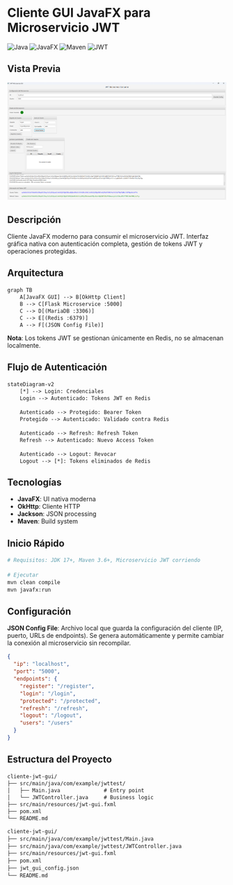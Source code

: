 # Cliente GUI JavaFX para Microservicio JWT

![Java](https://img.shields.io/badge/Java-ED8B00?style=for-the-badge&logo=openjdk&logoColor=white)
![JavaFX](https://img.shields.io/badge/JavaFX-007396?style=for-the-badge&logo=java&logoColor=white)
![Maven](https://img.shields.io/badge/Maven-C71A36?style=for-the-badge&logo=apache-maven&logoColor=white)
![JWT](https://img.shields.io/badge/JWT-000000?style=for-the-badge&logo=jsonwebtokens&logoColor=white)

## Vista Previa

![Vista de la aplicación JavaFX](java-gui.png)

## Descripción

Cliente JavaFX moderno para consumir el microservicio JWT. Interfaz gráfica nativa con autenticación completa, gestión de tokens JWT y operaciones protegidas.

## Arquitectura

```mermaid
graph TB
    A[JavaFX GUI] --> B[OkHttp Client]
    B --> C[Flask Microservice :5000]
    C --> D[(MariaDB :3306)]
    C --> E[(Redis :6379)]
    A --> F[(JSON Config File)]
```

**Nota**: Los tokens JWT se gestionan únicamente en Redis, no se almacenan localmente.

## Flujo de Autenticación

```mermaid
stateDiagram-v2
    [*] --> Login: Credenciales
    Login --> Autenticado: Tokens JWT en Redis

    Autenticado --> Protegido: Bearer Token
    Protegido --> Autenticado: Validado contra Redis

    Autenticado --> Refresh: Refresh Token
    Refresh --> Autenticado: Nuevo Access Token

    Autenticado --> Logout: Revocar
    Logout --> [*]: Tokens eliminados de Redis
```

## Tecnologías

- **JavaFX**: UI nativa moderna
- **OkHttp**: Cliente HTTP
- **Jackson**: JSON processing
- **Maven**: Build system

## Inicio Rápido

```bash
# Requisitos: JDK 17+, Maven 3.6+, Microservicio JWT corriendo

# Ejecutar
mvn clean compile
mvn javafx:run
```

## Configuración

**JSON Config File**: Archivo local que guarda la configuración del cliente (IP, puerto, URLs de endpoints). Se genera automáticamente y permite cambiar la conexión al microservicio sin recompilar.

```json
{
  "ip": "localhost",
  "port": "5000",
  "endpoints": {
    "register": "/register",
    "login": "/login",
    "protected": "/protected",
    "refresh": "/refresh",
    "logout": "/logout",
    "users": "/users"
  }
}
```

## Estructura del Proyecto

```
cliente-jwt-gui/
├── src/main/java/com/example/jwttest/
│   ├── Main.java              # Entry point
│   └── JWTController.java     # Business logic
├── src/main/resources/jwt-gui.fxml
├── pom.xml
└── README.md
```

```bash
cliente-jwt-gui/
├── src/main/java/com/example/jwttest/Main.java
├── src/main/java/com/example/jwttest/JWTController.java
├── src/main/resources/jwt-gui.fxml
├── pom.xml
├── jwt_gui_config.json
└── README.md
```

